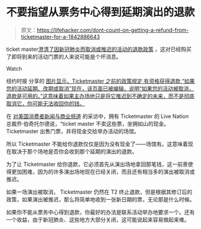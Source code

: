 # 不要指望从票务中心得到延期演出的退款

> 原文：<https://lifehacker.com/dont-count-on-getting-a-refund-from-ticketmaster-for-a-1842886643>

ticket master[澄清了因新冠肺炎而取消或推迟的活动的退款政策](https://help.ticketmaster.com/s/article/Purchase-Policy?language=en_US) ，这对已经购买了即将到来的活动门票的人来说可能是个坏消息。

Watch

纽约时报 分享的 [图片显示，Ticketmaster 之前的政策规定,有资格获得退款,“如果您的活动延期、改期或取消”现在，该页面已被编辑，说明“如果您的活动被取消，退款是可用的。”这意味着如果主办场地只是将它推迟到不确定的未来，而不是彻底取消它，你可能无法收回你的钱。](https://www.nytimes.com/2020/04/08/arts/music/ticketmaster-refunds-coronavirus.html)

在 [对美国消费者新闻与商业频道](https://www.cnbc.com/2020/04/14/why-you-cant-get-a-refund-for-a-postponed-show-from-ticketmaster.html) 的采访中，拥有 Ticketmaster 的 Live Nation 总裁乔·伯奇托尔德说，“ticket master 不卖这些票，坐拥如山的现金。Ticketmaster 出售门票，并将现金交给举办活动的场馆。

所以 Ticketmaster 不能给你退款仅仅是因为没有现金了——场馆有。这意味着现在取决于那个场地是否你会收到那个延期的演出的退款。

为了让 Ticketmaster 给你退款，它必须首先从演出场地拿回那笔钱，这一前景使得更加困难，因为的许多演出场地现在已经关闭，而且还有相当多的演出被取消或推迟。

如果一场演出被取消， Ticketmaster 仍然在 T2 终止退款，但是根据其修订后的政策，如果演出被推迟，那么将简单地收到一张新日期的票，无论那是什么时候。

如果你不能从票务中心得到退款，你最好的办法是联系活动举办地要求一个。还有一个收益，由于新冠肺炎、这些地方大部分关闭，这可能说起来容易做起来难。
